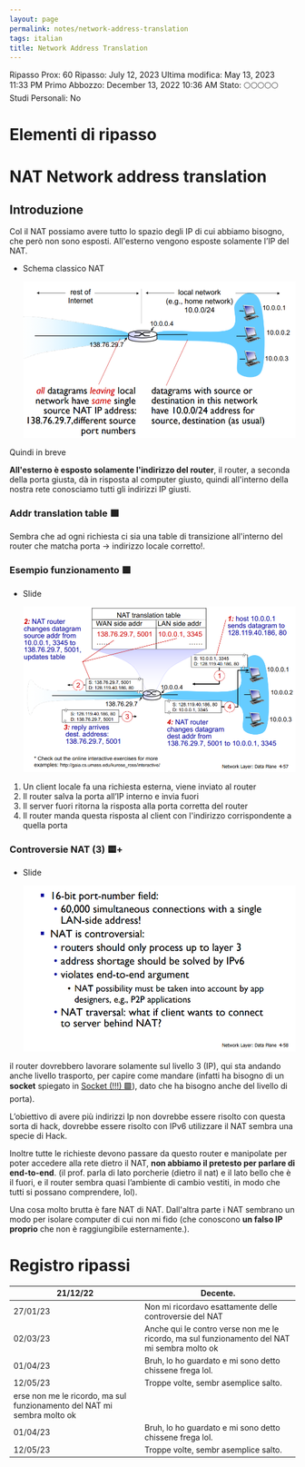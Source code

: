 ```yaml
---
layout: page
permalink: notes/network-address-translation
tags: italian
title: Network Address Translation
---
```


Ripasso Prox: 60
Ripasso: July 12, 2023
Ultima modifica: May 13, 2023 11:33 PM
Primo Abbozzo: December 13, 2022 10:36 AM
Stato: 🌕🌕🌕🌕🌕
Studi Personali: No

# Elementi di ripasso

# NAT Network address translation

## Introduzione

Col il NAT possiamo avere tutto lo spazio degli IP di cui abbiamo bisogno, che però non sono esposti. All'esterno vengono esposte solamente l’IP del NAT.

- Schema classico NAT

    <img src="/images/notes/image/universita/ex-notion/Network Address Translation/Untitled.png" alt="image/universita/ex-notion/Network Address Translation/Untitled">


Quindi in breve

**All'esterno è esposto solamente l'indirizzo del router**, il router, a seconda della porta giusta, dà in risposta al computer giusto, quindi all'interno della nostra rete conosciamo tutti gli indirizzi IP giusti.

### Addr translation table 🟩

Sembra che ad ogni richiesta ci sia una table di transizione all'interno del router che matcha porta → indirizzo locale corretto!.

### Esempio funzionamento 🟩

- Slide

    <img src="/images/notes/image/universita/ex-notion/Network Address Translation/Untitled 1.png" alt="image/universita/ex-notion/Network Address Translation/Untitled 1">

1. Un client locale fa una richiesta esterna, viene inviato al router
2. Il router salva la porta all’IP interno e invia fuori
3. Il server fuori ritorna la risposta alla porta corretta del router
4. Il router manda questa risposta al client con l'indirizzo corrispondente  a quella porta

### Controversie NAT (3) 🟨+

- Slide

    <img src="/images/notes/image/universita/ex-notion/Network Address Translation/Untitled 2.png" alt="image/universita/ex-notion/Network Address Translation/Untitled 2">


il router dovrebbero lavorare solamente sul livello 3 (IP), qui sta andando anche livello trasporto, per capire come mandare (infatti ha bisogno di un **socket** spiegato in [Socket (!!!) 🟩](/notes/socket-(!!!)-🟩)), dato che ha bisogno anche del livello di porta).

L’obiettivo di avere più indirizzi Ip non dovrebbe essere risolto con questa sorta di hack, dovrebbe essere risolto con IPv6 utilizzare il NAT sembra una specie di Hack.

Inoltre tutte le richieste devono passare da questo router e manipolate per poter accedere alla rete dietro il NAT, **non abbiamo il pretesto per parlare di end-to-end**. (il prof. parla di lato porcherie (dietro il nat) e il lato bello che è il fuori, e il router sembra quasi l’ambiente di cambio vestiti, in modo che tutti si possano comprendere, lol).

Una cosa molto brutta è fare NAT di NAT. Dall'altra parte i NAT sembrano un modo per isolare computer di cui non mi fido (che conoscono **un falso IP proprio** che non è raggiungibile esternamente.).

# Registro ripassi

| 21/12/22 | Decente. |
| --- | --- |
| 27/01/23 | Non mi ricordavo esattamente delle controversie del NAT |
| 02/03/23 | Anche qui le contro verse non me le ricordo, ma sul funzionamento del NAT mi sembra molto ok |
| 01/04/23 | Bruh, lo ho guardato e mi sono detto chissene frega lol. |
| 12/05/23 | Troppe volte, sembr asemplice salto. |
erse non me le ricordo, ma sul funzionamento del NAT mi sembra molto ok |
| 01/04/23 | Bruh, lo ho guardato e mi sono detto chissene frega lol. |
| 12/05/23 | Troppe volte, sembr asemplice salto. |
